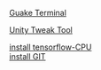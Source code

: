   
[Guake Terminal](http://www.cnblogs.com/jerrybaby/p/6677013.html)  

[Unity Tweak Tool](http://www.linuxidc.com/Linux/2016-05/130951.htm)  
 
[install tensorflow-CPU](http://blog.csdn.net/ugug654/article/details/77936309)  
[install GIT](https://zhidao.baidu.com/question/749046563342548572.html)  
